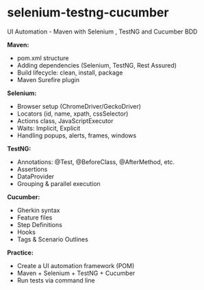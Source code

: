 # selenium-testng-cucumber
UI Automation - Maven with Selenium , TestNG and Cucumber BDD

**Maven:**
- pom.xml structure
- Adding dependencies (Selenium, TestNG, Rest Assured)
- Build lifecycle: clean, install, package
- Maven Surefire plugin

**Selenium:**
- Browser setup (ChromeDriver/GeckoDriver)
- Locators (id, name, xpath, cssSelector)
- Actions class, JavaScriptExecutor
- Waits: Implicit, Explicit
- Handling popups, alerts, frames, windows
  
**TestNG:**
- Annotations: @Test, @BeforeClass, @AfterMethod, etc.
- Assertions
- DataProvider
- Grouping & parallel execution
  
**Cucumber:**
- Gherkin syntax
- Feature files
- Step Definitions
- Hooks
- Tags & Scenario Outlines
  
**Practice:**
- Create a UI automation framework (POM)
- Maven + Selenium + TestNG + Cucumber
- Run tests via command line
